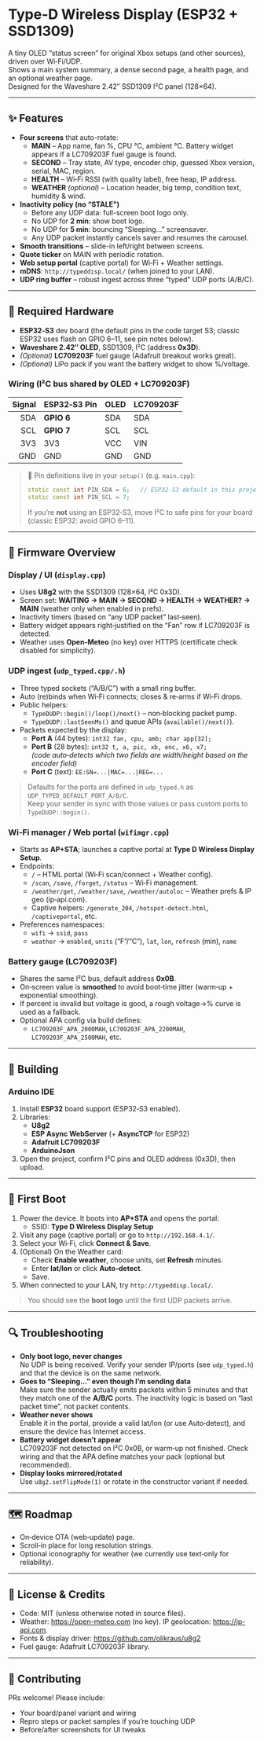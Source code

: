 # Type-D Wireless Display (ESP32 + SSD1309)

A tiny OLED “status screen” for original Xbox setups (and other sources), driven over Wi‑Fi/UDP.  
Shows a main system summary, a dense second page, a health page, and an optional weather page.  
Designed for the Waveshare 2.42″ SSD1309 I²C panel (128×64).

---

## ✨ Features

- **Four screens** that auto-rotate:
  - **MAIN** – App name, fan %, CPU °C, ambient °C. Battery widget appears if a LC709203F fuel gauge is found.
  - **SECOND** – Tray state, AV type, encoder chip, guessed Xbox version, serial, MAC, region.
  - **HEALTH** – Wi‑Fi RSSI (with quality label), free heap, IP address.
  - **WEATHER** *(optional)* – Location header, big temp, condition text, humidity & wind.
- **Inactivity policy (no “STALE”)**
  - Before any UDP data: full-screen boot logo only.
  - No UDP for **2 min**: show boot logo.
  - No UDP for **5 min**: bouncing “Sleeping…” screensaver.
  - Any UDP packet instantly cancels saver and resumes the carousel.
- **Smooth transitions** – slide-in left/right between screens.
- **Quote ticker** on MAIN with periodic rotation.
- **Web setup portal** (captive portal) for Wi‑Fi + Weather settings.
- **mDNS**: `http://typeddisp.local/` (when joined to your LAN).
- **UDP ring buffer** – robust ingest across three “typed” UDP ports (A/B/C).

---

## 🧰 Required Hardware

- **ESP32‑S3** dev board (the default pins in the code target S3; classic ESP32 uses flash on GPIO 6–11, see pin notes below).
- **Waveshare 2.42″ OLED**, SSD1309, I²C (address **0x3D**).
- *(Optional)* **LC709203F** fuel gauge (Adafruit breakout works great).
- *(Optional)* LiPo pack if you want the battery widget to show %/voltage.

### Wiring (I²C bus shared by OLED + LC709203F)

| Signal | ESP32‑S3 Pin | OLED | LC709203F |
|-------:|:-------------|:-----|:----------|
| SDA    | **GPIO 6**   | SDA  | SDA       |
| SCL    | **GPIO 7**   | SCL  | SCL       |
| 3V3    | 3V3          | VCC  | VIN       |
| GND    | GND          | GND  | GND       |

> 🔧 Pin definitions live in your `setup()` (e.g. `main.cpp`):
> ```cpp
> static const int PIN_SDA = 6;   // ESP32‑S3 default in this project
> static const int PIN_SCL = 7;
> ```
> If you’re **not** using an ESP32‑S3, move I²C to safe pins for your board (classic ESP32: avoid GPIO 6–11).

---

## 🔌 Firmware Overview

### Display / UI (`display.cpp`)
- Uses **U8g2** with the SSD1309 (128×64, I²C 0x3D).
- Screen set: **WAITING → MAIN → SECOND → HEALTH → WEATHER? → MAIN** (weather only when enabled in prefs).
- Inactivity timers (based on “any UDP packet” last‑seen).
- Battery widget appears right‑justified on the “Fan” row if LC709203F is detected.
- Weather uses **Open‑Meteo** (no key) over HTTPS (certificate check disabled for simplicity).

### UDP ingest (`udp_typed.cpp/.h`)
- Three typed sockets (“A/B/C”) with a small ring buffer.
- Auto (re)binds when Wi‑Fi connects; closes & re‑arms if Wi‑Fi drops.
- Public helpers:
  - `TypeDUDP::begin()/loop()/next()` – non‑blocking packet pump.
  - `TypeDUDP::lastSeenMs()` and queue APIs (`available()/next()`).
- Packets expected by the display:
  - **Port A** (44 bytes): `int32 fan, cpu, amb; char app[32];`
  - **Port B** (28 bytes): `int32 t, a, pic, xb, enc, x6, x7;`  
    *(code auto‑detects which two fields are width/height based on the encoder field)*
  - **Port C** (text): `EE:SN=...|MAC=...|REG=...`

> Defaults for the ports are defined in `udp_typed.h` as `UDP_TYPED_DEFAULT_PORT_A/B/C`.  
> Keep your sender in sync with those values or pass custom ports to `TypeDUDP::begin()`.

### Wi‑Fi manager / Web portal (`wifimgr.cpp`)
- Starts as **AP+STA**; launches a captive portal at **Type D Wireless Display Setup**.
- Endpoints:
  - `/` – HTML portal (Wi‑Fi scan/connect + Weather config).
  - `/scan`, `/save`, `/forget`, `/status` – Wi‑Fi management.
  - `/weather/get`, `/weather/save`, `/weather/autoloc` – Weather prefs & IP geo (ip‑api.com).
  - Captive helpers: `/generate_204`, `/hotspot-detect.html`, `/captiveportal`, etc.
- Preferences namespaces:
  - `wifi` → `ssid`, `pass`
  - `weather` → `enabled`, `units` (“F”/“C”), `lat`, `lon`, `refresh` (min), `name`

### Battery gauge (LC709203F)
- Shares the same I²C bus, default address **0x0B**.
- On‑screen value is **smoothed** to avoid boot‑time jitter (warm‑up + exponential smoothing).
- If percent is invalid but voltage is good, a rough voltage→% curve is used as a fallback.
- Optional APA config via build defines:
  - `LC709203F_APA_2000MAH`, `LC709203F_APA_2200MAH`, `LC709203F_APA_2500MAH`, etc.

---

## 🧪 Building

### Arduino IDE
1. Install **ESP32** board support (ESP32‑S3 enabled).
2. Libraries:
   - **U8g2**
   - **ESP Async WebServer** (+ **AsyncTCP** for ESP32)
   - **Adafruit LC709203F**
   - **ArduinoJson**
3. Open the project, confirm I²C pins and OLED address (0x3D), then upload.

---

## 🚀 First Boot

1. Power the device. It boots into **AP+STA** and opens the portal:
   - SSID: **Type D Wireless Display Setup**
2. Visit any page (captive portal) or go to `http://192.168.4.1/`.
3. Select your Wi‑Fi, click **Connect & Save**.
4. (Optional) On the Weather card:
   - Check **Enable weather**, choose units, set **Refresh** minutes.
   - Enter **lat/lon** or click **Auto‑detect**.
   - Save.
5. When connected to your LAN, try `http://typeddisp.local/`.

> You should see the **boot logo** until the first UDP packets arrive.

---

## 🔍 Troubleshooting

- **Only boot logo, never changes**  
  No UDP is being received. Verify your sender IP/ports (see `udp_typed.h`) and that the device is on the same network.
- **Goes to “Sleeping…” even though I’m sending data**  
  Make sure the sender actually emits packets within 5 minutes and that they match one of the **A/B/C** ports. The inactivity logic is based on “last packet time”, not packet contents.
- **Weather never shows**  
  Enable it in the portal, provide a valid lat/lon (or use Auto‑detect), and ensure the device has Internet access.
- **Battery widget doesn’t appear**  
  LC709203F not detected on I²C 0x0B, or warm‑up not finished. Check wiring and that the APA define matches your pack (optional but recommended).
- **Display looks mirrored/rotated**  
  Use `u8g2.setFlipMode(1)` or rotate in the constructor variant if needed.

---

## 🗺️ Roadmap

- On‑device OTA (web‑update) page.
- Scroll‑in place for long resolution strings.
- Optional iconography for weather (we currently use text‑only for reliability).

---

## 📜 License & Credits

- Code: MIT (unless otherwise noted in source files).
- Weather: https://open-meteo.com (no key). IP geolocation: https://ip-api.com.
- Fonts & display driver: https://github.com/olikraus/u8g2
- Fuel gauge: Adafruit LC709203F library.

---

## 🙌 Contributing

PRs welcome! Please include:
- Your board/panel variant and wiring
- Repro steps or packet samples if you’re touching UDP
- Before/after screenshots for UI tweaks
